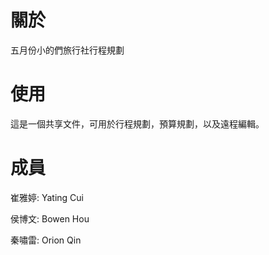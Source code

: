 # 關於
五月份小的們旅行社行程規劃

# 使用
這是一個共享文件，可用於行程規劃，預算規劃，以及遠程編輯。

# 成員
崔雅婷: Yating Cui

侯博文: Bowen Hou

秦嘯雷: Orion Qin